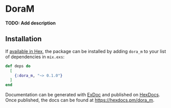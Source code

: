# DoraM

**TODO: Add description**

## Installation

If [available in Hex](https://hex.pm/docs/publish), the package can be installed
by adding `dora_m` to your list of dependencies in `mix.exs`:

```elixir
def deps do
  [
    {:dora_m, "~> 0.1.0"}
  ]
end
```

Documentation can be generated with [ExDoc](https://github.com/elixir-lang/ex_doc)
and published on [HexDocs](https://hexdocs.pm). Once published, the docs can
be found at <https://hexdocs.pm/dora_m>.

